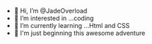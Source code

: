- 👋 Hi, I’m @JadeOverload
- 👀 I’m interested in ...coding 
- 🌱 I’m currently learning ...Html and CSS
- 💞️ I'm just beginning this awesome adventure 

<!---
JadeOverload/JadeOverload is a ✨ special ✨ repository because its `README.md` (this file) appears on your GitHub profile.
You can click the Preview link to take a look at your changes.
--->
